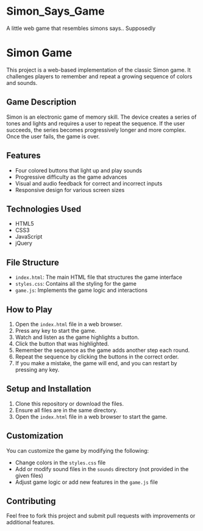 # Simon_Says_Game
A little web game that resembles simons says.. Supposedly 



# Simon Game

This project is a web-based implementation of the classic Simon game. It challenges players to remember and repeat a growing sequence of colors and sounds.

## Game Description

Simon is an electronic game of memory skill. The device creates a series of tones and lights and requires a user to repeat the sequence. If the user succeeds, the series becomes progressively longer and more complex. Once the user fails, the game is over.

## Features

- Four colored buttons that light up and play sounds
- Progressive difficulty as the game advances
- Visual and audio feedback for correct and incorrect inputs
- Responsive design for various screen sizes

## Technologies Used

- HTML5
- CSS3
- JavaScript
- jQuery

## File Structure

- `index.html`: The main HTML file that structures the game interface
- `styles.css`: Contains all the styling for the game
- `game.js`: Implements the game logic and interactions

## How to Play

1. Open the `index.html` file in a web browser.
2. Press any key to start the game.
3. Watch and listen as the game highlights a button.
4. Click the button that was highlighted.
5. Remember the sequence as the game adds another step each round.
6. Repeat the sequence by clicking the buttons in the correct order.
7. If you make a mistake, the game will end, and you can restart by pressing any key.

## Setup and Installation

1. Clone this repository or download the files.
2. Ensure all files are in the same directory.
3. Open the `index.html` file in a web browser to start the game.

## Customization

You can customize the game by modifying the following:

- Change colors in the `styles.css` file
- Add or modify sound files in the `sounds` directory (not provided in the given files)
- Adjust game logic or add new features in the `game.js` file

## Contributing

Feel free to fork this project and submit pull requests with improvements or additional features.


